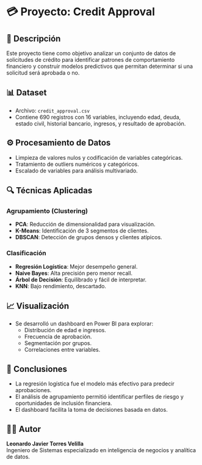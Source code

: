 
# 💳 Proyecto: Credit Approval

## 📌 Descripción
Este proyecto tiene como objetivo analizar un conjunto de datos de solicitudes de crédito para identificar patrones de comportamiento financiero y construir modelos predictivos que permitan determinar si una solicitud será aprobada o no.

## 📊 Dataset
- Archivo: `credit_approval.csv`
- Contiene 690 registros con 16 variables, incluyendo edad, deuda, estado civil, historial bancario, ingresos, y resultado de aprobación.

## ⚙️ Procesamiento de Datos
- Limpieza de valores nulos y codificación de variables categóricas.
- Tratamiento de outliers numéricos y categóricos.
- Escalado de variables para análisis multivariado.

## 🔍 Técnicas Aplicadas
### Agrupamiento (Clustering)
- **PCA**: Reducción de dimensionalidad para visualización.
- **K-Means**: Identificación de 3 segmentos de clientes.
- **DBSCAN**: Detección de grupos densos y clientes atípicos.

### Clasificación
- **Regresión Logística**: Mejor desempeño general.
- **Naive Bayes**: Alta precisión pero menor recall.
- **Árbol de Decisión**: Equilibrado y fácil de interpretar.
- **KNN**: Bajo rendimiento, descartado.

## 📈 Visualización
- Se desarrolló un dashboard en Power BI para explorar:
  - Distribución de edad e ingresos.
  - Frecuencia de aprobación.
  - Segmentación por grupos.
  - Correlaciones entre variables.

## 🧠 Conclusiones
- La regresión logística fue el modelo más efectivo para predecir aprobaciones.
- El análisis de agrupamiento permitió identificar perfiles de riesgo y oportunidades de inclusión financiera.
- El dashboard facilita la toma de decisiones basada en datos.

## 👨‍💻 Autor
**Leonardo Javier Torres Velilla**  
Ingeniero de Sistemas especializado en inteligencia de negocios y analítica de datos.
